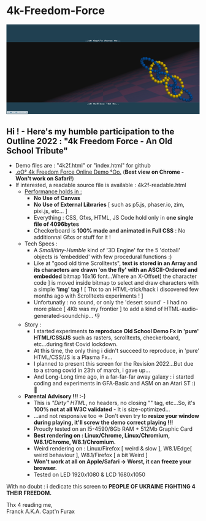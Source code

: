 # 4k-Freedom-Force

![4k Freedom Force](https://github.com/CaptainFurax/4k-Freedom-Force/blob/main/screenshot.png)

## Hi ! - Here's my humble participation to the __Outline 2022 : "4k Freedom Force - An Old School Tribute"__
    
  +  Demo files are : "4k2f.html" or "index.html" for github
  + [.oO° 4k Freedom Force Online Demo °Oo.](https://captainfurax.github.io/4k-Freedom-Force/) (__Best view on Chrome - Won't work on Safari!__)
  + If interested, a readable source file is available : 4k2f-readable.html
    + <u>Performance holds in :</u> 
        + __No Use of Canvas__
        + __No Use of External Libraries__ [ such as p5.js, phaser.io, zim, pixi.js, etc... ]
        + Everything : CSS, Gfxs, HTML, JS Code hold only in __one single file of 4096bytes__ 
        + Checkerboard is __100% made and animated in Full CSS__ : No additionnal Gfxs or stuff for it !
    + Tech Specs :
        + A *Small/tiny-Humble* kind of '3D Engine' for the 5 'dotball' objects is 'embedded' with few procedural functions :)
        + Like at "good old time Scrolltexts", __text is stored in an Array and its characters are drawn 'on the fly' with an ASCII-Ordered and embedded__ bitmap 16x16 font...Where an X-Offset[ the character code ] is moved inside bitmap to select and draw characters with a simple __'img' tag !__ [ Thx to an HTML-trick/hack i discovered few months ago with Scrolltexts experiments ! ]
        + Unfortunatly : no sound, or only the 'desert sound' - I had no more place [ 4Kb was my frontier ] to add a kind of HTML-audio-generated-soundchip... 👎
    + Story :
        + I started experiments __to reproduce Old School Demo Fx in 'pure' HTML/CSS/JS__ such as rasters, scrolltexts, checkerboard, etc...during first Covid lockdown.
        + At this time, the only thing i didn't succeed to reproduce, in 'pure' HTML/CSS/JS is a Plasma Fx...
        + I planned to present this screen for the Revision 2022...But due to a strong covid in 23th of march, i gave up...
        + And Long-Long time ago, in a far-far-far away galaxy : i started coding and experiments in GFA-Basic and ASM on an Atari ST :) 🦖
    + __Parental Advisory !!! :-)__ 
        + This is *"Dirty" HTML*, no headers, no closing "</body>" tag, etc...So, it's __100% not at all W3C validated__ - It is size-optimized...
        + ...and not responsive too => Don't even try to __resize your window during playing, it'll screw the demo correct playing !!!__
        + Proudly tested on an I5-4590/8Gb RAM + 512Mb Graphic Card
        + __Best rendering on : Linux/Chrome, Linux/Chromium, W8.1/Chrome, W8.1/Chromium.__
        + Weird rendering on : Linux/Firefox [ weird & slow ], W8.1/Edge[ weird behaviour ], W8.1/Firefox [ a bit Weird ]
        + __Won't work at all on Apple/Safari -> Worst, it can freeze your browser.__
        + Tested on LED 1920x1080 & LCD 1680x1050

With no doubt : i dedicate this screen to __PEOPLE OF UKRAINE FIGHTING 4 THEIR FREEDOM.__


Thx 4 reading me,  
Franck A.K.A. Capt'n Furax


